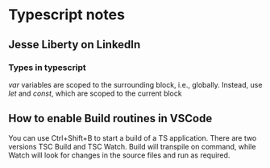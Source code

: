 # Typescript notes

## Jesse Liberty on LinkedIn

### Types in typescript

*var* variables are scoped to the surrounding block, i.e., globally.  Instead, use *let* and *const*, which are scoped to the current block

## How to enable Build routines in VSCode

You can use Ctrl+Shift+B to start a build of a TS application.  There are two versions TSC Build and TSC Watch.  Build will transpile on command, while Watch will look for changes in the source files and run as required.




